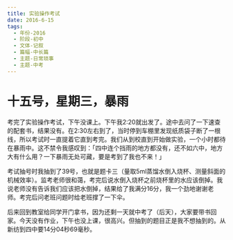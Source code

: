 ```yaml
---
title: 实验操作考试
date: 2016-6-15
tags:
  - 年份-2016
  - 阶段-初中
  - 文体-记叙
  - 篇幅-中长篇
  - 主题-日常琐事
  - 主题-中考
---
```


# 十五号，星期三，暴雨

考完了实验操作考试，下午没课上。下午我2:20就出发了。途中去问了一下速查的配套书，结果没有。在2:30左右到了，当时停到车棚里发现纸质袋子断了一根线，所以考试时一直提着它直到考完。我们从到校直到开始做实验，一个小时都待在暴雨中。这不禁令我感叹到：「四中连个挡雨的地方都没有，还不如六中，地方大有什么用？一下暴雨无处可藏，要是考到了我也不来！」

考试抽号时我抽到了39号，也就是题卡三（量取5ml蒸馏水倒入烧杯、测量斜面的机械效率）。监考老师很和蔼，考完后说水倒入烧杯之前烧杯里的水应该倒掉。我说老师没有告诉我们应该把水倒掉，结果给了我满分16分，我一个劲地谢谢老师。考完后问老班问题时给老班撑了一下伞。

后来回到教室给同学开门拿书，因为还剩一天就中考了（后天），大家要带书回家。今天没有作业，下午也没上课，很高兴。但抽到的题目正是我不想抽到的。从新纺到四中要14分04秒69毫秒。
